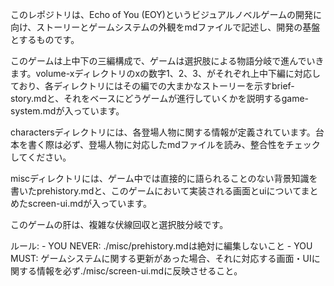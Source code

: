 このレポジトリは、Echo of You (EOY)というビジュアルノベルゲームの開発に向け、ストーリーとゲームシステムの外観をmdファイルで記述し、開発の基盤とするものです。

このゲームは上中下の三編構成で、ゲームは選択肢による物語分岐で進んでいきます。volume-xディレクトリのxの数字1、2、3、がそれぞれ上中下編に対応しており、各ディレクトリにはその編での大まかなストーリーを示すbrief-story.mdと、それをベースにどうゲームが進行していくかを説明するgame-system.mdが入っています。

charactersディレクトリには、各登場人物に関する情報が定義されています。台本を書く際は必ず、登場人物に対応したmdファイルを読み、整合性をチェックしてください。

miscディレクトリには、ゲーム中では直接的に語られることのない背景知識を書いたprehistory.mdと、このゲームにおいて実装される画面とuiについてまとめたscreen-ui.mdが入っています。



このゲームの肝は、複雑な伏線回収と選択肢分岐です。

ルール:
    - YOU NEVER: ./misc/prehistory.mdは絶対に編集しないこと
    - YOU MUST: ゲームシステムに関する更新があった場合、それに対応する画面・UIに関する情報を必ず./misc/screen-ui.mdに反映させること。
